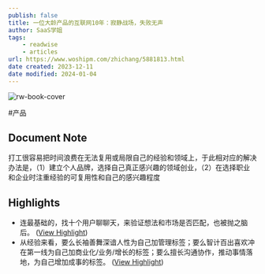 ```yaml
---
publish: false
title: 一位大龄产品的互联网10年：寂静战场，失败无声
author: SaaS学姐
tags:
    - readwise
    - articles
url: https://www.woshipm.com/zhichang/5881813.html
date created: 2023-12-11
date modified: 2024-01-04
---
```

![rw-book-cover](https://image.yunyingpai.com/wp/2023/08/j1kxxmUH0fbqP5i2BoRl.png)

#产品 
## Document Note

打工很容易把时间浪费在无法复用或局限自己的经验和领域上，于此相对应的解决办法是，（1）建立个人品牌，选择自己真正感兴趣的领域创业，（2）在选择职业和企业时注重经验的可复用性和自己的感兴趣程度

## Highlights
- 连最基础的，找十个用户聊聊天，来验证想法和市场是否匹配，也被抛之脑后。 ([View Highlight](https://read.readwise.io/read/01hhadc3md7y7xm7zzhe10ecyz))
- 从经验来看，要么长袖善舞深谙人性为自己加管理标签；要么智计百出喜欢冲在第一线为自己加商业化/业务/增长的标签；要么擅长沟通协作，推动事情落地，为自己增加成事的标签。 ([View Highlight](https://read.readwise.io/read/01hhaenwnvxmjpjmvqa4h35q6e))
